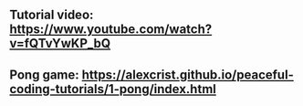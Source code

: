 ## Tutorial video: https://www.youtube.com/watch?v=fQTvYwKP_bQ

## Pong game: https://alexcrist.github.io/peaceful-coding-tutorials/1-pong/index.html

